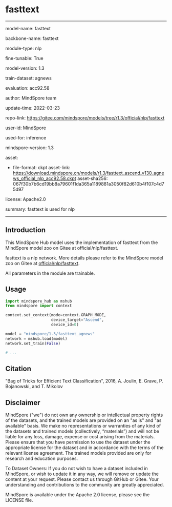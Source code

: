 # fasttext

---

model-name: fasttext

backbone-name: fasttext

module-type: nlp

fine-tunable: True

model-version: 1.3

train-dataset: agnews

evaluation: acc92.58

author: MindSpore team

update-time: 2022-03-23

repo-link: <https://gitee.com/mindspore/models/tree/r1.3/official/nlp/fasttext>

user-id: MindSpore

used-for: inference

mindspore-version: 1.3

asset:

-
    file-format: ckpt
    asset-link: <https://download.mindspore.cn/models/r1.3/fasttext_ascend_v130_agnews_official_nlp_acc92.58.ckpt>
    asset-sha256: 067f30b7b6cd19bb8a79601f1da365a1189881a3050f82d610b4f107c4d75d97

license: Apache2.0

summary: fasttext is used for nlp

---

## Introduction

This MindSpore Hub model uses the implementation of fasttext from the MindSpore model zoo on Gitee at official/nlp/fasttext.

fasttext is a nlp network. More details please refer to the MindSpore model zoo on Gitee at [official/nlp/fasttext](https://gitee.com/mindspore/models/blob/r1.3/official/nlp/fasttext/README.md).

All parameters in the module are trainable.

## Usage

```python
import mindspore_hub as mshub
from mindspore import context

context.set_context(mode=context.GRAPH_MODE,
                    device_target="Ascend",
                    device_id=0)

model = "mindspore/1.3/fasttext_agnews"
network = mshub.load(model)
network.set_train(False)

# ...
```

## Citation

"Bag of Tricks for Efficient Text Classification", 2016, A. Joulin, E. Grave, P. Bojanowski, and T. Mikolov

## Disclaimer

MindSpore ("we") do not own any ownership or intellectual property rights of the datasets, and the trained models are provided on an "as is" and "as available" basis. We make no representations or warranties of any kind of the datasets and trained models (collectively, “materials”) and will not be liable for any loss, damage, expense or cost arising from the materials. Please ensure that you have permission to use the dataset under the appropriate license for the dataset and in accordance with the terms of the relevant license agreement. The trained models provided are only for research and education purposes.

To Dataset Owners: If you do not wish to have a dataset included in MindSpore, or wish to update it in any way, we will remove or update the content at your request. Please contact us through GitHub or Gitee. Your understanding and contributions to the community are greatly appreciated.

MindSpore is available under the Apache 2.0 license, please see the LICENSE file.
